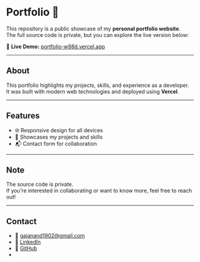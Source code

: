# Portfolio 🚀

This repository is a public showcase of my **personal portfolio website**.  
The full source code is private, but you can explore the live version below:

🔗 **Live Demo:** [portfolio-w98d.vercel.app](https://portfolio-w98d.vercel.app/)

---

## About
This portfolio highlights my projects, skills, and experience as a developer.  
It was built with modern web technologies and deployed using **Vercel**.

---

## Features
- 🌐 Responsive design for all devices  
- 💼 Showcases my projects and skills  
- 📬 Contact form for collaboration  

---

## Note
The source code is private.  
If you're interested in collaborating or want to know more, feel free to reach out!

---

## Contact
- 📧 gajanand1902@gmail.com
- 💼 [LinkedIn](https://www.linkedin.com/in/gajanan-deshmukh2004/)  
- 🐙 [GitHub](https://github.com/Gajanand1219)
- 
